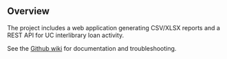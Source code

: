 ## Overview

The project includes a web application generating CSV/XLSX reports and a REST API for UC interlibrary loan activity.

See the [Github wiki](https://github.com/cdlib/ill-reports/wiki) for documentation and troubleshooting.
